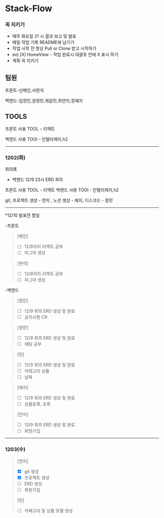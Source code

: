 # Stack-Flow
### 꼭 지키기
* 매주 화요일 21 시 결과 보고 및 발표
* 매일 작업 기록 README에 남기기
* 작업 시작 전 항상 Pull or Clone 받고 시작하기
* ex) [X] HomeView - 작업 완료시 대괄호 안에 X 표시 하기
* 계획 꼭 지키기

## 팀원

프론트-신해인,서현석

백앤드-임정인,권정민,제갈민,최연지,정예지

## TOOLS
프론트 사용 TOOL - 리엑트

백앤드 사용 TOOl - 인텔리제이,h2

----

### 1202(화)
회의록
* 백앤드 12/9 23시 ERD 회의

프론트 사용 TOOL - 리엑트
백앤드 사용 TOOl - 인텔리제이,h2

git, 프로젝트 생성 - 연지
, 노션 생성 - 예지, 디스코드 - 정민


----

*12/10 발표전 할일

-프론트
>[해인]
> -[ ] 12/8까지 리엑트 공부
> -[ ] 피그마 생성

>[현석]
> -[ ] 12/8까지 리엑트 공부
> -[ ] 피그마 생성

-백앤드
> [정인]
> -[ ] 12/9 회의 ERD 생성 및 완료
> -[ ] 공지사항 CR

> [정민]
> -[ ] 12/9 회의 ERD 생성 및 완료
> -[ ] 채팅 공부

> [민]
> -[ ] 12/9 회의 ERD 생성 및 완료
> -[ ] 카테고리 상품
> -[ ] 날짜

> [예지]
> -[ ] 12/9 회의 ERD 생성 및 완료
> -[ ] 상품등록, 조회

> [연지]
> -[ ] 12/9 회의 ERD 생성 및 완료
> -[ ] 회원가입
----

### 1203(수)
> [연지]
> -[X] git 생성
> -[X] 프로젝트 생성
> -[ ]  ERD 생성
> -[ ] 회원가입

> [민]
> -[ ] 카페고리 및 상품 모델 생성

